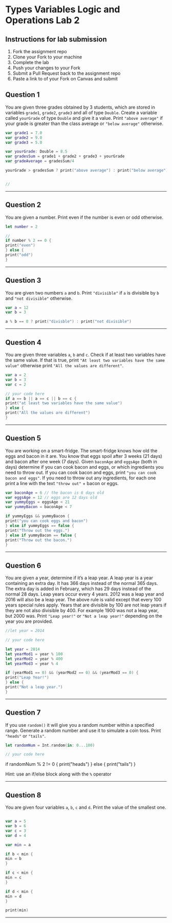# Types Variables Logic and Operations Lab 2

## Instructions for lab submission

1. Fork the assignment repo
1. Clone your Fork to your machine
1. Complete the lab
1. Push your changes to your Fork
1. Submit a Pull Request back to the assignment repo
1. Paste a link to of your Fork on Canvas and submit

## Question 1

You are given three grades obtained by 3 students, which are stored in variables `grade1`, `grade2`, `grade3` and all of type `Double`.
Create a variable called `yourGrade` of type `Double` and give it a value.
Print `"above average"` if your grade is greater than the class average or `"below average"` otherwise.

```swift
var grade1 = 7.0
var grade2 = 9.0
var grade3 = 5.0

var yourGrade: Double = 8.5
var gradesSum = grade1 + grade2 + grade3 + yourGrade
var gradeAverage = gradesSum/4

yourGrade > gradesSum ? print("above average") : print("below average")


//  
```

***
## Question 2

You are given a number. Print even if the number is even or odd otherwise.

```swift
let number = 2

// 
if number % 2 == 0 {
print("even")
} else {
print("odd")
}
```

***
## Question 3

You are given two numbers `a` and `b`. Print `"divisible"` if `a` is divisible by `b` and `"not divisible"` otherwise.

```swift
var a = 12
var b = 3

a % b == 0 ? print("divisble") : print("not divisible")

```

***
## Question 4

You are given three variables `a`, `b` and `c`. Check if at least two variables have the same value. If that is true, print `"At least two variables have the same value"` otherwise print `"All the values are different"`.

```swift
var a = 2
var b = 3
var c = 2

// your code here 
if a == b || a == c || b == c {
print("at least two variables have the same value")
} else {
print("All the values are different")
}
```

***
## Question 5

You are working on a smart-fridge. The smart-fridge knows how old the eggs and bacon in it are. You know that eggs spoil after 3 weeks (21 days) and bacon after one week (7 days). Given `baconAge` and `eggsAge` (both in days) determine if you can cook bacon and eggs, or which ingredients you need to throw out. If you can cook bacon and eggs, print `"you can cook bacon and eggs"`. If you need to throw out any ingredients, for each one print a line with the text `"throw out"` + bacon or eggs.

```swift
var baconAge = 6 // the bacon is 6 days old
var eggsAge = 12 // eggs are 12 days old
var yummyEggs = eggsAge < 21
var yummyBacon = baconAge < 7

if yummyEggs && yummyBacon {
print("you can cook eggs and bacon")
} else if yummyEggs == false {
print("Throw out the eggs.")
} else if yummyBacon == false {
print("Throw out the bacon.")
}


```

***
## Question 6

You are given a year, determine if it’s a leap year. A leap year is a year containing an extra day. It has 366 days instead of the normal 365 days. The extra day is added in February, which has 29 days instead of the normal 28 days. Leap years occur every 4 years. 2012 was a leap year and 2016 will also be a leap year.
The above rule is valid except that every 100 years special rules apply. Years that are divisible by 100 are not leap years if they are not also divisible by 400. For example 1900 was not a leap year, but 2000 was. Print `"Leap year!"` or `"Not a leap year!"` depending on the year you are provided.

```swift
//let year = 2014

// your code here

let year = 2014
let yearMod1 = year % 100
let yearMod2 = year % 400
let yearMod3 = year % 4

if (yearMod1 == 0) && (yearMod2 == 0) && (yearMod3 == 0) {
print("Leap Year!")
} else {
print("Not a leap year.")
}

```

***
## Question 7

If you use `random()` it will give you a random number within a specified range. Generate a random number and use it to simulate a coin toss. Print `"heads"` or `"tails"`.

```swift
let randomNum = Int.random(in: 0...100)

// your code here
```
if randomNum % 2 != 0 {
print("heads")
} else { 
print("tails")
}

Hint: use an if/else block along with the `%` operator

***
## Question 8

You are given four variables `a`, `b`, `c` and `d`. Print the value of the smallest one.

```swift

var a = 5
var b = 6
var c = 3
var d = 4

var min = a

if b < min {
min = b
}

if c < min {
min = c
}

if d < min {
min = d
}

print(min)

```

***

